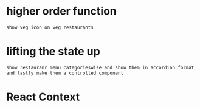 # higher order function 
    show veg icon on veg restaurants

# lifting the state up
    show restauranr menu categorieswise and show them in accordian format and lastly make them a controlled component

# React Context        